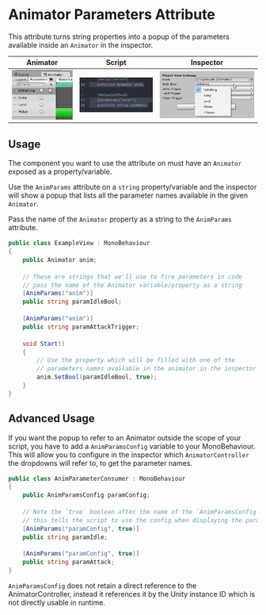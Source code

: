 Animator Parameters Attribute
===

This attribute turns string properties into a popup of the parameters available inside an `Animator` in the inspector.

| Animator | Script | Inspector |
|---|---|---|
| ![Component](../READMEImg/AnimParamsAttr/AnimParams-Component.png) | ![Script](../READMEImg/AnimParamsAttr/AnimParams-Script.png) | ![Inspector](../READMEImg/AnimParamsAttr/AnimParams-Inspector.png) |

Usage
---

The component you want to use the attribute on must have an `Animator` exposed as a property/variable.

Use the `AnimParams` attribute on a `string` property/variable and the inspector will show a popup that lists all the parameter names available in the given `Animator`.

Pass the name of the `Animator` property as a string to the `AnimParams` attribute.

```C#
public class ExampleView : MonoBehaviour
{
	public Animator anim;

	// These are strings that we'll use to fire parameters in code
	// pass the name of the Animator variable/property as a string
	[AnimParams("anim")]
	public string paramIdleBool;

	[AnimParams("anim")]
	public string paramAttackTrigger;

	void Start()
	{
		// Use the property which will be filled with one of the
		// parameters names available in the animator in the inspector
		anim.SetBool(paramIdleBool, true);
	}
}
```

Advanced Usage
---

If you want the popup to refer to an Animator outside the scope of your script, you have to add a `AnimParamsConfig` variable to your MonoBehaviour. This will allow you to configure in the inspector which `AnimatorController` the dropdowns will refer to, to get the parameter names.

```C#
public class AnimParameterConsumer : MonoBehaviour
{
	public AnimParamsConfig paramConfig;

	// Note the `true` boolean after the name of the `AnimParamsConfig` property,
	// this tells the script to use the config when displaying the parameters
	[AnimParams("paramConfig", true)]
	public string paramIdle;

	[AnimParams("paramConfig", true)]
	public string paramAttack;
}
```

`AnimParamsConfig` does not retain a direct reference to the AnimatorController, instead it references it by the Unity instance ID which is not directly usable in runtime.
